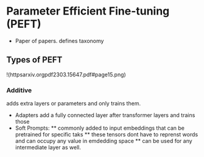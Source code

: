 # Parameter Efficient Fine-tuning (PEFT)

* Paper of papers. defines taxonomy 
## Types of PEFT
!(httpsarxiv.orgpdf2303.15647.pdf#page15.png)
### Additive
adds extra layers or parameters and only trains them. 
* Adapters add a fully connected layer after transformer layers and trains those
* Soft Prompts: 
** commonly added to input embeddings that can be pretrained for specific taks
** these tensors dont have to reprenst words and can occupy any value in emdedding space
** can be used for any intermediate layer as well. 


